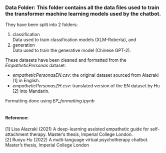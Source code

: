 ### Data Folder: This folder contains all the data files used to train the transformer machine learning models used by the chatbot.

They have been split into 2 folders:
1. classification <br>
Data used to train classification models (XLM-Roberta), and 
2. generation <br> 
Data used to train the generative model (Chinese GPT-2).

These datasets have been cleaned and formatted from the <i>EmpatheticPersonas</i> dataset:
- <i>empatheticPersonasEN.csv</i>: the original dataset sourced from Alazraki [1] in English.
- <i>empatheticPersonasZH.csv</i>: translated version of the EN dataset by Hu [2] into Mandarin.

Formatting done using <i>EP_formatting.ipynb</i>
<br><br>
#### Reference:
[1] Lisa Alazraki (2021) A deep-learning assisted empathetic guide for self-attachment
therapy. Master’s thesis, Imperial College London. <br>
[2] Ruoyu Hu (2022) A multi-language virtual psychotherapy chatbot. Master’s thesis,
Imperial College London